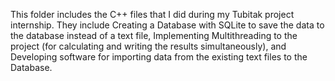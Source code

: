 This folder includes the C++ files that I did during my Tubitak project internship. They include Creating a Database with SQLite to save the data to the database instead of a text file, Implementing Multithreading to the project (for calculating and writing the results simultaneously), and Developing software for importing data from the existing text files to the Database.
